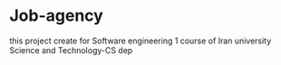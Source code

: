 # Job-agency
this project create for Software engineering 1 course of Iran university Science and Technology-CS dep
